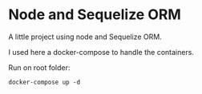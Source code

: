 # Node and Sequelize ORM

A little project using node and Sequelize ORM.

I used here a docker-compose to handle the containers.

Run on root folder:

`docker-compose up -d`